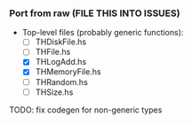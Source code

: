 ### Port from raw (FILE THIS INTO ISSUES)
- Top-level files (probably generic functions):
  + [ ] THDiskFile.hs
  + [ ] THFile.hs
  + [x] THLogAdd.hs
  + [x] THMemoryFile.hs
  + [ ] THRandom.hs
  + [ ] THSize.hs

TODO: fix codegen for non-generic types
